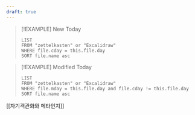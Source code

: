 ```yaml
---
draft: true
---
```


> [!EXAMPLE] New Today
> ```dataview
> LIST
> FROM "zettelkasten" or "Excalidraw"
> WHERE file.cday = this.file.day
> SORT file.name asc
> ```

> [!EXAMPLE] Modified Today
> ```dataview
> LIST
> FROM "zettelkasten" or "Excalidraw"
> WHERE file.mday = this.file.day and file.cday != this.file.day
> SORT file.name asc
> ```

[[자기객관화와 메타인지]]